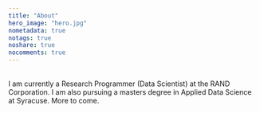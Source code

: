 ```yaml
---
title: "About"
hero_image: "hero.jpg"
nometadata: true
notags: true
noshare: true
nocomments: true
---
```


<br>
I am currently a Research Programmer (Data Scientist) at the RAND Corporation. I am also pursuing a masters degree in Applied Data Science at Syracuse. More to come.